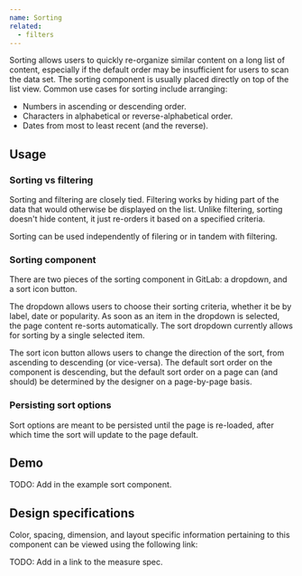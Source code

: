 ```yaml
---
name: Sorting
related:
  - filters
---
```


Sorting allows users to quickly re-organize similar content on a long list of content, especially if the default order may be insufficient for users to scan the data set. The sorting component is usually placed directly on top of the list view. Common use cases for sorting include arranging:

*   Numbers in ascending or descending order.
*   Characters in alphabetical or reverse-alphabetical order.
*   Dates from most to least recent (and the reverse).

## Usage

### Sorting vs filtering

Sorting and filtering are closely tied. Filtering works by hiding part of the data that would otherwise be displayed on the list. Unlike filtering, sorting doesn't hide content, it just re-orders it based on a specified criteria. 

Sorting can be used independently of filering or in tandem with filtering. 

### Sorting component

There are two pieces of the sorting component in GitLab: a dropdown, and a sort icon button.

The dropdown allows users to choose their sorting criteria, whether it be by label, date or popularity. As soon as an item in the dropdown is selected, the page content re-sorts automatically. The sort dropdown currently allows for sorting by a single selected item.

The sort icon button allows users to change the direction of the sort, from ascending to descending (or vice-versa). The default sort order on the component is descending, but the default sort order on a page can (and should) be determined by the designer on a page-by-page basis.

### Persisting sort options

Sort options are meant to be persisted until the page is re-loaded, after which time the sort will update to the page default. 

## Demo

TODO: Add in the example sort component.

## Design specifications

Color, spacing, dimension, and layout specific information pertaining to this component can be viewed using the following link:

TODO: Add in a link to the measure spec.
